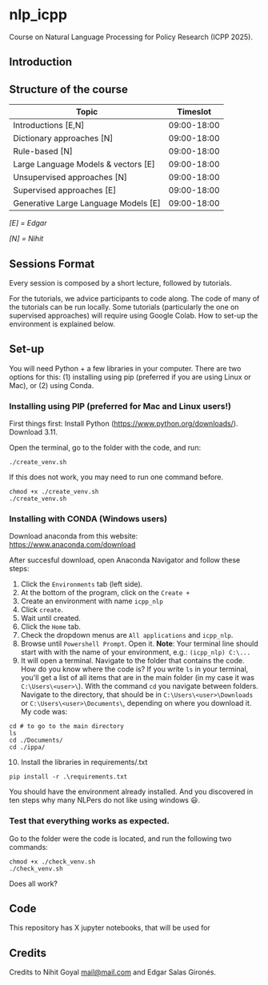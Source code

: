 # nlp_icpp
Course on Natural Language Processing for Policy Research (ICPP 2025).

## Introduction

## Structure of the course

Topic | Timeslot |
|----------|----------|
| Introductions [E,N]  | 09:00-18:00 |
| Dictionary approaches [N]| 09:00-18:00 |
| Rule-based [N] | 09:00-18:00 |
| Large Language Models & vectors [E] | 09:00-18:00 |
| Unsupervised approaches [N] | 09:00-18:00 |
| Supervised approaches [E] | 09:00-18:00 |
| Generative Large Language Models [E] | 09:00-18:00|

*[E] = Edgar*

*[N] = Nihit*

## Sessions Format

Every session is composed by a short lecture, followed by tutorials.

For the tutorials, we advice participants to code along. The code of many of the tutorials can be run locally. Some tutorials (particularly the one on supervised approaches) will require using Google Colab. How to set-up the environment is explained below.

## Set-up

You will need Python + a few libraries in your computer. There are two options for this: (1) installing using pip (preferred if you are using Linux or Mac), or (2) using Conda.

### Installing using PIP (preferred for Mac and Linux users!)
First things first: Install Python (https://www.python.org/downloads/). Download 3.11.

Open the terminal, go to the folder with the code, and run:

````
./create_venv.sh
````

If this does not work, you may need to run one command before.
````
chmod +x ./create_venv.sh
./create_venv.sh
````
### Installing with CONDA (Windows users)

Download anaconda from this website: https://www.anaconda.com/download

After succesful download, open Anaconda Navigator and follow these steps:
1. Click the `Environments` tab (left side).
2. At the bottom of the program, click on the `Create +`
3. Create an environment with name `icpp_nlp`
4. Click `create`.
5. Wait until created. 
6. Click the `Home` tab.
7. Check the dropdown menus are `All applications` and `icpp_nlp`.
8. Browse until `Powershell Prompt`. Open it. **Note**: Your terminal line should start with with the name of your environment, e.g.: `(icpp_nlp) C:\...` 
9. It will open a terminal. Navigate to the folder that contains the code. How do you know where the code is? If you write `ls` in your terminal, you'll get a list of all items that are in the main folder (in my case it was `C:\Users\<user>\`). With the command `cd` you navigate between folders.
Navigate to the directory, that should be in `C:\Users\<user>\Downloads` or `C:\Users\<user>\Documents\`, depending on where you download it. My code was:
```
cd # to go to the main directory
ls
cd ./Documents/
cd ./ippa/
```
10. Install the libraries in requirements/.txt
```
pip install -r .\requirements.txt
```

You should have the environment already installed. And you discovered in ten steps why many NLPers do not like using windows 😃. 

### Test that everything works as expected.

Go to the folder were the code is located, and run the following two commands:
````
chmod +x ./check_venv.sh
./check_venv.sh
````

Does all work?

## Code

This repository has X jupyter notebooks, that will be used for

## Credits
Credits to Nihit Goyal mail@mail.com and Edgar Salas Gironés.

